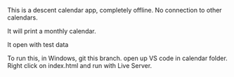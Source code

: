 This is a descent calendar app, completely offline.  No connection to other calendars. 

It will print a monthly calendar.

It open with test data

To run this, in Windows, git this branch.  open up VS code in calendar folder. Right click on index.html and run with Live Server.
